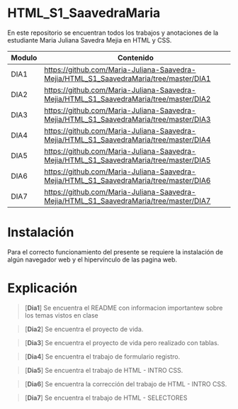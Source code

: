 # HTML_S1_SaavedraMaria

En este repositorio se encuentran todos los trabajos y anotaciones de la estudiante Maria Juliana Savedra Mejia en HTML y CSS.


| Modulo | Contenido |
|--|--|
| DIA1 |https://github.com/Maria-Juliana-Saavedra-Mejia/HTML_S1_SaavedraMaria/tree/master/DIA1|
| DIA2 |https://github.com/Maria-Juliana-Saavedra-Mejia/HTML_S1_SaavedraMaria/tree/master/DIA2|
| DIA3 |https://github.com/Maria-Juliana-Saavedra-Mejia/HTML_S1_SaavedraMaria/tree/master/DIA3|
| DIA4 |https://github.com/Maria-Juliana-Saavedra-Mejia/HTML_S1_SaavedraMaria/tree/master/DIA4|
| DIA5 |https://github.com/Maria-Juliana-Saavedra-Mejia/HTML_S1_SaavedraMaria/tree/master/DIA5|
| DIA6 |https://github.com/Maria-Juliana-Saavedra-Mejia/HTML_S1_SaavedraMaria/tree/master/DIA6|
| DIA7 |https://github.com/Maria-Juliana-Saavedra-Mejia/HTML_S1_SaavedraMaria/tree/master/DIA7|

# **Instalación**

Para el correcto funcionamiento del presente se requiere la instalación de algún navegador web y el hipervínculo de las pagina web.

# **Explicación**

> [**Dia1**]
Se encuentra el README con informacion importantew sobre los temas vistos en clase

> [**Dia2**]
Se encuentra el proyecto de vida.

> [**Dia3**]
Se encuentra el proyecto de vida pero realizado con tablas.

> [**Dia4**]
Se encuentra el trabajo de formulario registro.

> [**Dia5**]
Se encuentra el trabajo de HTML - INTRO CSS.

> [**Dia6**]
Se encuentra la corrección del trabajo de HTML - INTRO CSS.

> [**Dia7**]
Se encuentra el trabajo de HTML - SELECTORES